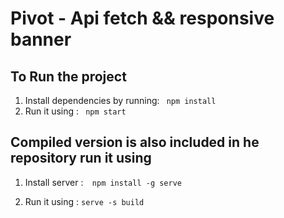# Pivot - Api fetch && responsive banner

## To Run the project 
1. Install dependencies by running:
    ``` npm install```
2. Run it using :
    ``` npm start```

## Compiled version is  also included in he repository run it using 

 1. Install server :```   npm install -g serve ```

2. Run it using : ```serve -s build ```


       


 